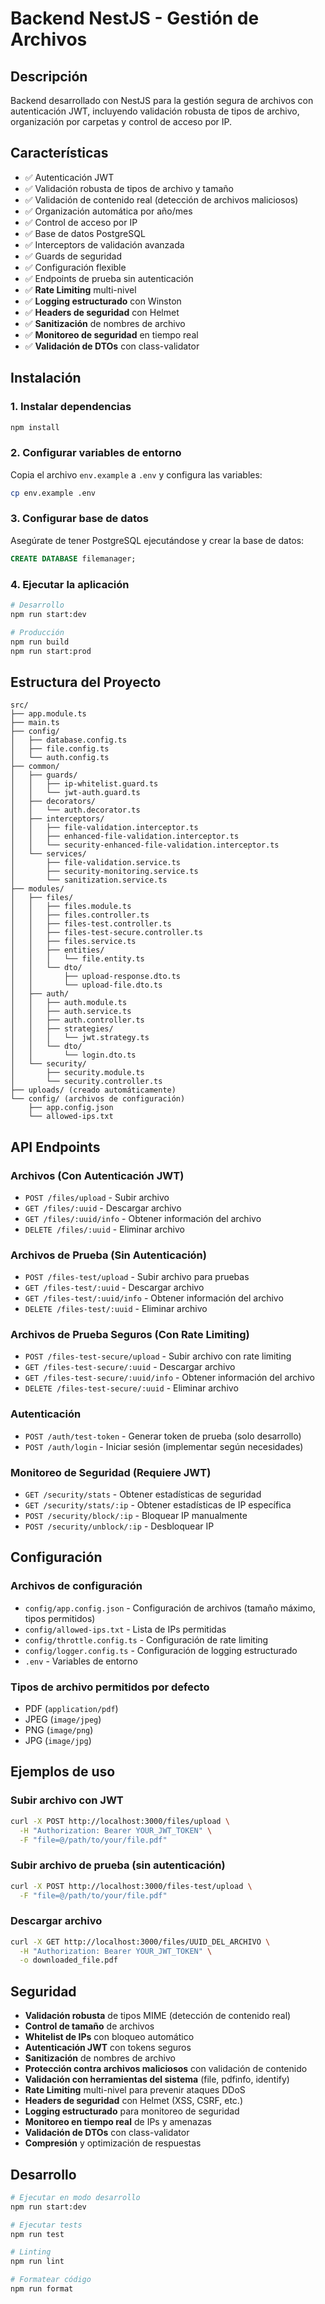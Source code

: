 # Backend NestJS - Gestión de Archivos

## Descripción
Backend desarrollado con NestJS para la gestión segura de archivos con autenticación JWT, incluyendo validación robusta de tipos de archivo, organización por carpetas y control de acceso por IP.

## Características
- ✅ Autenticación JWT
- ✅ Validación robusta de tipos de archivo y tamaño
- ✅ Validación de contenido real (detección de archivos maliciosos)
- ✅ Organización automática por año/mes
- ✅ Control de acceso por IP
- ✅ Base de datos PostgreSQL
- ✅ Interceptors de validación avanzada
- ✅ Guards de seguridad
- ✅ Configuración flexible
- ✅ Endpoints de prueba sin autenticación
- ✅ **Rate Limiting** multi-nivel
- ✅ **Logging estructurado** con Winston
- ✅ **Headers de seguridad** con Helmet
- ✅ **Sanitización** de nombres de archivo
- ✅ **Monitoreo de seguridad** en tiempo real
- ✅ **Validación de DTOs** con class-validator

## Instalación

### 1. Instalar dependencias
```bash
npm install
```

### 2. Configurar variables de entorno
Copia el archivo `env.example` a `.env` y configura las variables:
```bash
cp env.example .env
```

### 3. Configurar base de datos
Asegúrate de tener PostgreSQL ejecutándose y crear la base de datos:
```sql
CREATE DATABASE filemanager;
```

### 4. Ejecutar la aplicación
```bash
# Desarrollo
npm run start:dev

# Producción
npm run build
npm run start:prod
```

## Estructura del Proyecto

```
src/
├── app.module.ts
├── main.ts
├── config/
│   ├── database.config.ts
│   ├── file.config.ts
│   └── auth.config.ts
├── common/
│   ├── guards/
│   │   ├── ip-whitelist.guard.ts
│   │   └── jwt-auth.guard.ts
│   ├── decorators/
│   │   └── auth.decorator.ts
│   ├── interceptors/
│   │   ├── file-validation.interceptor.ts
│   │   ├── enhanced-file-validation.interceptor.ts
│   │   └── security-enhanced-file-validation.interceptor.ts
│   └── services/
│       ├── file-validation.service.ts
│       ├── security-monitoring.service.ts
│       └── sanitization.service.ts
├── modules/
│   ├── files/
│   │   ├── files.module.ts
│   │   ├── files.controller.ts
│   │   ├── files-test.controller.ts
│   │   ├── files-test-secure.controller.ts
│   │   ├── files.service.ts
│   │   ├── entities/
│   │   │   └── file.entity.ts
│   │   └── dto/
│   │       ├── upload-response.dto.ts
│   │       └── upload-file.dto.ts
│   ├── auth/
│   │   ├── auth.module.ts
│   │   ├── auth.service.ts
│   │   ├── auth.controller.ts
│   │   ├── strategies/
│   │   │   └── jwt.strategy.ts
│   │   └── dto/
│   │       └── login.dto.ts
│   └── security/
│       ├── security.module.ts
│       └── security.controller.ts
├── uploads/ (creado automáticamente)
└── config/ (archivos de configuración)
    ├── app.config.json
    └── allowed-ips.txt
```

## API Endpoints

### Archivos (Con Autenticación JWT)
- `POST /files/upload` - Subir archivo
- `GET /files/:uuid` - Descargar archivo
- `GET /files/:uuid/info` - Obtener información del archivo
- `DELETE /files/:uuid` - Eliminar archivo

### Archivos de Prueba (Sin Autenticación)
- `POST /files-test/upload` - Subir archivo para pruebas
- `GET /files-test/:uuid` - Descargar archivo
- `GET /files-test/:uuid/info` - Obtener información del archivo
- `DELETE /files-test/:uuid` - Eliminar archivo

### Archivos de Prueba Seguros (Con Rate Limiting)
- `POST /files-test-secure/upload` - Subir archivo con rate limiting
- `GET /files-test-secure/:uuid` - Descargar archivo
- `GET /files-test-secure/:uuid/info` - Obtener información del archivo
- `DELETE /files-test-secure/:uuid` - Eliminar archivo

### Autenticación
- `POST /auth/test-token` - Generar token de prueba (solo desarrollo)
- `POST /auth/login` - Iniciar sesión (implementar según necesidades)

### Monitoreo de Seguridad (Requiere JWT)
- `GET /security/stats` - Obtener estadísticas de seguridad
- `GET /security/stats/:ip` - Obtener estadísticas de IP específica
- `POST /security/block/:ip` - Bloquear IP manualmente
- `POST /security/unblock/:ip` - Desbloquear IP

## Configuración

### Archivos de configuración
- `config/app.config.json` - Configuración de archivos (tamaño máximo, tipos permitidos)
- `config/allowed-ips.txt` - Lista de IPs permitidas
- `config/throttle.config.ts` - Configuración de rate limiting
- `config/logger.config.ts` - Configuración de logging estructurado
- `.env` - Variables de entorno

### Tipos de archivo permitidos por defecto
- PDF (`application/pdf`)
- JPEG (`image/jpeg`)
- PNG (`image/png`)
- JPG (`image/jpg`)

## Ejemplos de uso

### Subir archivo con JWT
```bash
curl -X POST http://localhost:3000/files/upload \
  -H "Authorization: Bearer YOUR_JWT_TOKEN" \
  -F "file=@/path/to/your/file.pdf"
```

### Subir archivo de prueba (sin autenticación)
```bash
curl -X POST http://localhost:3000/files-test/upload \
  -F "file=@/path/to/your/file.pdf"
```

### Descargar archivo
```bash
curl -X GET http://localhost:3000/files/UUID_DEL_ARCHIVO \
  -H "Authorization: Bearer YOUR_JWT_TOKEN" \
  -o downloaded_file.pdf
```

## Seguridad
- **Validación robusta** de tipos MIME (detección de contenido real)
- **Control de tamaño** de archivos
- **Whitelist de IPs** con bloqueo automático
- **Autenticación JWT** con tokens seguros
- **Sanitización** de nombres de archivo
- **Protección contra archivos maliciosos** con validación de contenido
- **Validación con herramientas del sistema** (file, pdfinfo, identify)
- **Rate Limiting** multi-nivel para prevenir ataques DDoS
- **Headers de seguridad** con Helmet (XSS, CSRF, etc.)
- **Logging estructurado** para monitoreo de seguridad
- **Monitoreo en tiempo real** de IPs y amenazas
- **Validación de DTOs** con class-validator
- **Compresión** y optimización de respuestas

## Desarrollo
```bash
# Ejecutar en modo desarrollo
npm run start:dev

# Ejecutar tests
npm run test

# Linting
npm run lint

# Formatear código
npm run format
```
